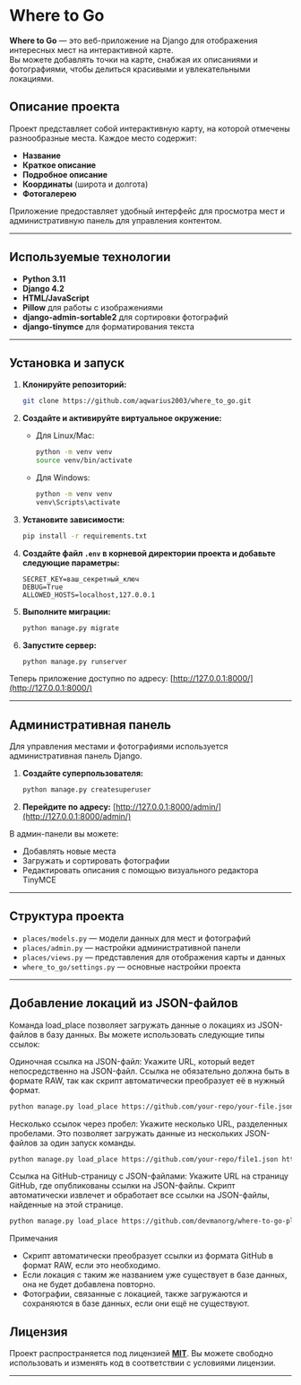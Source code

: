 # Where to Go

**Where to Go** — это веб-приложение на Django для отображения интересных мест на интерактивной карте.  
Вы можете добавлять точки на карте, снабжая их описаниями и фотографиями, чтобы делиться красивыми и увлекательными локациями.  

## Описание проекта

Проект представляет собой интерактивную карту, на которой отмечены разнообразные места. Каждое место содержит:
- **Название**  
- **Краткое описание**  
- **Подробное описание**  
- **Координаты** (широта и долгота)  
- **Фотогалерею**  

Приложение предоставляет удобный интерфейс для просмотра мест и административную панель для управления контентом.

---

## Используемые технологии

- **Python 3.11**
- **Django 4.2**
- **HTML/JavaScript**
- **Pillow** для работы с изображениями  
- **django-admin-sortable2** для сортировки фотографий  
- **django-tinymce** для форматирования текста  

---

## Установка и запуск

1. **Клонируйте репозиторий:**
   ```bash
   git clone https://github.com/aqwarius2003/where_to_go.git
   ```

2. **Создайте и активируйте виртуальное окружение:**
   - Для Linux/Mac:
     ```bash
     python -m venv venv
     source venv/bin/activate
     ```
   - Для Windows:
     ```bash
     python -m venv venv
     venv\Scripts\activate
     ```

3. **Установите зависимости:**
   ```bash
   pip install -r requirements.txt
   ```

4. **Создайте файл `.env` в корневой директории проекта и добавьте следующие параметры:**
   ```
   SECRET_KEY=ваш_секретный_ключ
   DEBUG=True
   ALLOWED_HOSTS=localhost,127.0.0.1
   ```

5. **Выполните миграции:**
   ```bash
   python manage.py migrate
   ```

6. **Запустите сервер:**
   ```bash
   python manage.py runserver
   ```

Теперь приложение доступно по адресу: [http://127.0.0.1:8000/](http://127.0.0.1:8000/)

---

## Административная панель

Для управления местами и фотографиями используется административная панель Django.  

1. **Создайте суперпользователя:**
   ```bash
   python manage.py createsuperuser
   ```

2. **Перейдите по адресу:**
   [http://127.0.0.1:8000/admin/](http://127.0.0.1:8000/admin/)  

В админ-панели вы можете:
- Добавлять новые места  
- Загружать и сортировать фотографии  
- Редактировать описания с помощью визуального редактора TinyMCE  

---

## Структура проекта

- `places/models.py` — модели данных для мест и фотографий  
- `places/admin.py` — настройки административной панели  
- `places/views.py` — представления для отображения карты и данных  
- `where_to_go/settings.py` — основные настройки проекта  

---

## Добавление локаций из JSON-файлов
Команда load_place позволяет загружать данные о локациях из JSON-файлов в базу данных. Вы можете использовать следующие типы ссылок:

Одиночная ссылка на JSON-файл: Укажите URL, который ведет непосредственно на JSON-файл. Ссылка не обязательно должна быть в формате RAW, так как скрипт автоматически преобразует её в нужный формат.
   ```bash
   python manage.py load_place https://github.com/your-repo/your-file.json
   ```

Несколько ссылок через пробел: Укажите несколько URL, разделенных пробелами. Это позволяет загружать данные из нескольких JSON-файлов за один запуск команды.
   ```bash
   python manage.py load_place https://github.com/your-repo/file1.json https://github.com/your-repo/file2.json
   ```

Ссылка на GitHub-страницу с JSON-файлами: Укажите URL на страницу GitHub, где опубликованы ссылки на JSON-файлы. Скрипт автоматически извлечет и обработает все ссылки на JSON-файлы, найденные на этой странице.
   ```bash
  python manage.py load_place https://github.com/devmanorg/where-to-go-places/tree/master/places
   ```

Примечания
- Скрипт автоматически преобразует ссылки из формата GitHub в формат RAW, если это необходимо.
- Если локация с таким же названием уже существует в базе данных, она не будет добавлена повторно.
- Фотографии, связанные с локацией, также загружаются и сохраняются в базе данных, если они ещё не существуют.

## Лицензия

Проект распространяется под лицензией [**MIT**](https://github.com/Skripko-A/enjoymap/blob/master/LICENSE). Вы можете свободно использовать и изменять код в соответствии с условиями лицензии.

---
